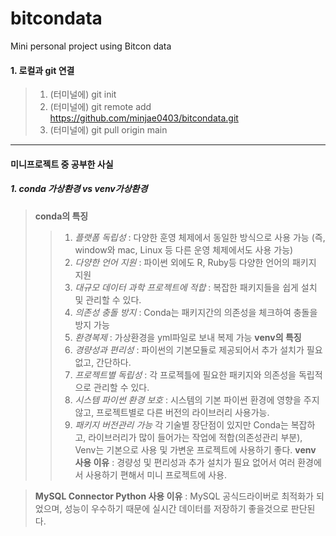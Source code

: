 # bitcondata
Mini personal project using Bitcon data

#### 1. 로컬과 git 연결
> 1. (터미널에) git init
> 2. (터미널에) git remote add https://github.com/minjae0403/bitcondata.git
> 3. (터미널에) git pull origin main



---
#### 미니프로젝트 중 공부한 사실
##### 1. conda 가상환경 vs venv가상환경

> **conda의 특징**
>> 1. *플랫폼 독립성* : 다양한 훈영 체제에서 동일한 방식으로 사용 가능 (즉, window와 mac, Linux 등 다른 운영 체제에서도 사용 가능)
>> 2. *다양한 언어 지원* : 파이썬 외에도 R, Ruby등 다양한 언어의 패키지 지원
>> 3. *대규모 데이터 과학 프로젝트에 적합* : 복잡한 패키지들을 쉽게 설치 및 관리할 수 있다.
>> 4. *의존성 충돌 방지* : Conda는 패키지간의 의존성을 체크하여 충돌을 방지 가능
>> 5. *환경복제* : 가상환경을 yml파일로 보내 복제 가능
> **venv의 특징**
>>1. *경량성과 편리성* : 파이썬의 기본모듈로 제공되어서 추가 설치가 필요 없고, 간단하다.
>> 2. *프로젝트별 독립성* : 각 프로젝틀에 필요한 패키지와 의존성을 독립적으로 관리할 수 있다.
>> 3. *시스템 파이썬 환경 보호* : 시스템의 기본 파이썬 환경에 영향을 주지 않고, 프로젝트별로 다른 버전의 라이브러리 사용가능.
>> 4. *패키지 버전관리 가능*
> 각 기술별 장단점이 있지만 Conda는 복잡하고, 라이브러리가 많이 들어가는 작업에 적합(의존성관리 부분), Venv는 기본으로 사용 및 가변운 프로젝트에 사용하기 좋다.
> **venv 사용 이유** : 경량성 및 편리성과 추가 설치가 필요 없어서 여러 환경에서 사용하기 편해서 미니 프로젝트에 사용.

> **MySQL Connector Python 사용 이유** : MySQL 공식드라이버로 최적화가 되었으며, 성능이 우수하기 때문에 실시간 데이터를 저장하기 좋을것으로 판단된다.